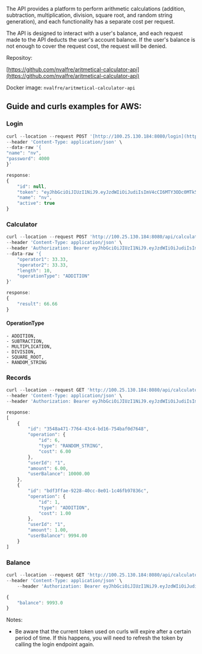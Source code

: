 The API provides a platform to perform arithmetic calculations (addition, subtraction, multiplication, division, square root, and random string generation), and each functionality has a separate cost per request.

The API is designed to interact with a user's balance, and each request made to the API deducts the user's account balance. If the user's balance is not enough to cover the request cost, the request will be denied.

Repositoy:

[https://github.com/nvalfre/aritmetical-calculator-api](https://github.com/nvalfre/aritmetical-calculator-api)

Docker image: `nvalfre/aritmetical-calculator-api`

## Guide and curls examples for AWS:

### Login

```jsx
curl --location --request POST '[http://100.25.130.184:8080/login](http://100.25.130.184:8080/login)' \
--header 'Content-Type: application/json' \
--data-raw '{
"name": "nv",
"password": 4000
}'
```

```jsx
response:
{
    "id": null,
    "token": "eyJhbGciOiJIUzI1NiJ9.eyJzdWIiOiJudiIsImV4cCI6MTY3ODc0MTk5NSwiaWF0IjoxNjc4NzA1OTk1fQ.rYc3GPOdhYDnE9IpBBpmfbCNjODjnyU2gNP4V6sEguI",
    "name": "nv",
    "active": true
}
```

### Calculator

```jsx
curl --location --request POST 'http://100.25.130.184:8080/api/calculator/nv' \
--header 'Content-Type: application/json' \
--header 'Authorization: Bearer eyJhbGciOiJIUzI1NiJ9.eyJzdWIiOiJudiIsImV4cCI6MTY3ODc0MTk5NSwiaWF0IjoxNjc4NzA1OTk1fQ.rYc3GPOdhYDnE9IpBBpmfbCNjODjnyU2gNP4V6sEguI' \
--data-raw '{
    "operator1": 33.33,
    "operator2": 33.33,
    "length": 10,
    "operationType": "ADDITION"
}'
```


```jsx
response:
{
    "result": 66.66
}
```

#### OperationType
    - ADDITION,
    - SUBTRACTION,
    - MULTIPLICATION,
    - DIVISION,
    - SQUARE_ROOT,
    - RANDOM_STRING
### Records

```jsx
curl --location --request GET 'http://100.25.130.184:8080/api/calculator/nv/records' \
--header 'Content-Type: application/json' \
--header 'Authorization: Bearer eyJhbGciOiJIUzI1NiJ9.eyJzdWIiOiJudiIsImV4cCI6MTY3ODc0MTk5NSwiaWF0IjoxNjc4NzA1OTk1fQ.rYc3GPOdhYDnE9IpBBpmfbCNjODjnyU2gNP4V6sEguI'
```

```jsx
response:
[
    {
        "id": "3548a471-7764-43c4-bd16-754baf0d7648",
        "operation": {
            "id": 6,
            "type": "RANDOM_STRING",
            "cost": 6.00
        },
        "userId": "1",
        "amount": 6.00,
        "userBalance": 10000.00
    },
    {
        "id": "bdf3ffae-9228-40cc-8e01-1c46fb97836c",
        "operation": {
            "id": 1,
            "type": "ADDITION",
            "cost": 1.00
        },
        "userId": "1",
        "amount": 1.00,
        "userBalance": 9994.00
    }
]
```

### Balance

```jsx
curl --location --request GET 'http://100.25.130.184:8080/api/calculator/nv/balance' \
--header 'Content-Type: application/json' \
	--header 'Authorization: Bearer eyJhbGciOiJIUzI1NiJ9.eyJzdWIiOiJudiIsImV4cCI6MTY3ODc0MTk5NSwiaWF0IjoxNjc4NzA1OTk1fQ.rYc3GPOdhYDnE9IpBBpmfbCNjODjnyU2gNP4V6sEguI'
```

```jsx
{
    "balance": 9993.0
}
```

Notes:

- Be aware that the current token used on curls will expire after a certain period of time. If this happens, you will need to refresh the token by calling the login endpoint again.
